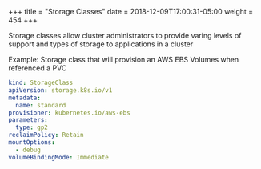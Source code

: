 +++
title = "Storage Classes"
date = 2018-12-09T17:00:31-05:00
weight = 454
+++

Storage classes allow cluster administrators to provide varing levels of support and types of storage to applications 
in a cluster


Example: Storage class that will provision an AWS EBS Volumes when referenced a PVC

```yaml
kind: StorageClass
apiVersion: storage.k8s.io/v1
metadata:
  name: standard
provisioner: kubernetes.io/aws-ebs
parameters:
  type: gp2
reclaimPolicy: Retain
mountOptions:
  - debug
volumeBindingMode: Immediate
```